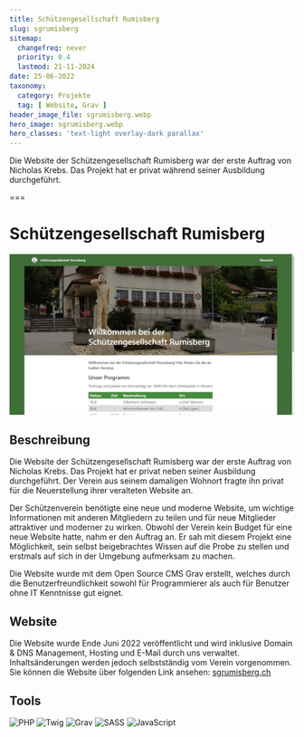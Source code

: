 ```yaml
---
title: Schützengesellschaft Rumisberg
slug: sgrumisberg
sitemap:
  changefreq: never
  priority: 0.4
  lastmod: 21-11-2024
date: 25-06-2022
taxonomy:
  category: Projekte
  tag: [ Website, Grav ]
header_image_file: sgrumisberg.webp
hero_image: sgrumisberg.webp
hero_classes: 'text-light overlay-dark parallax'
---
```


Die Website der Schützengesellschaft Rumisberg war der erste Auftrag von Nicholas Krebs. Das Projekt hat er privat während seiner Ausbildung durchgeführt.

===

# Schützengesellschaft Rumisberg
![Screenshot Website](sgrumisberg.webp?lightbox&resize=750)

## Beschreibung
Die Website der Schützengesellschaft Rumisberg war der erste Auftrag von Nicholas Krebs. Das Projekt hat er privat neben seiner Ausbildung durchgeführt. Der Verein aus seinem damaligen Wohnort fragte ihn privat für die Neuerstellung ihrer veralteten Website an.

Der Schützenverein benötigte eine neue und moderne Website, um wichtige Informationen mit anderen Mitgliedern zu teilen und für neue Mitglieder attraktiver und moderner zu wirken. Obwohl der Verein kein Budget für eine neue Website hatte, nahm er den Auftrag an. Er sah mit diesem Projekt eine Möglichkeit, sein selbst beigebrachtes Wissen auf die Probe zu stellen und erstmals auf sich in der Umgebung aufmerksam zu machen.

Die Website wurde mit dem Open Source CMS Grav erstellt, welches durch die Benutzerfreundlichkeit sowohl für Programmierer als auch für Benutzer ohne IT Kenntnisse gut eignet.

## Website
Die Website wurde Ende Juni 2022 veröffentlicht und wird inklusive Domain & DNS Management, Hosting und E-Mail durch uns verwaltet. Inhaltsänderungen werden jedoch selbstständig vom Verein vorgenommen.  
Sie können die Website über folgenden Link ansehen: [sgrumisberg.ch](https://sgrumisberg.ch)

## Tools
![PHP](https://img.shields.io/badge/PHP-black?style=for-the-badge&amp;logo=PHP)
![Twig](https://img.shields.io/badge/Twig-black?style=for-the-badge&amp;logo=Twig)
![Grav](https://img.shields.io/badge/Grav-black?style=for-the-badge&amp;logo=Grav)
![SASS](https://img.shields.io/badge/SASS-black?style=for-the-badge&amp;logo=SASS)
![JavaScript](https://img.shields.io/badge/JavaScript-black?style=for-the-badge&amp;logo=JavaScript)
